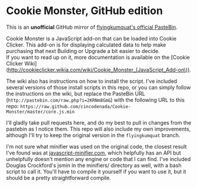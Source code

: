 Cookie Monster, GitHub edition
==============================

This is an **unofficial** GitHub mirror of [flyingkumquat's official PasteBin](http://pastebin.com/2KRNm8Gm).

Cookie Monster is a JavaScript add-on that can be loaded into Cookie Clicker. This add-on is for displaying calculated data to help make purchasing that next Building or Upgrade a bit easier to decide.  
If you want to read up on it, more documentation is available on the [Cookie Clicker Wiki](http://cookieclicker.wikia.com/wiki/Cookie_Monster_(JavaScript_Add-on\)).

The wiki also has instructions on how to install the script.  I've included several versions of those install scripts 
in this repo, or you can simply follow the instructions on the wiki, but replace the PasteBin URL 
(`http://pastebin.com/raw.php?i=2KRNm8Gm&`) with the following URL to this repo: `https://raw.github.com/cincodenada/Cookie-Monster/master/core.js.min`

I'll gladly take pull requests here, and do my best to pull in changes from the pastebin as I notice them.  This repo
will also include my own improvements, although I'll try to keep the original version in the `flyingkumquat` branch.

I'm not sure what minifier was used on the original code, the closest result I've found was at [javascript-minifier.com](http://javascript-minifier.com),
which helpfully has an API but unhelpfully doesn't mention any engine or code that I can find.  I've included Douglas Crockford's jsmin in the minifiers/
directory as well, with a bash script to call it.  You'll have to compile it yourself if you want to use it, but it should be a pretty straightforward compile.
